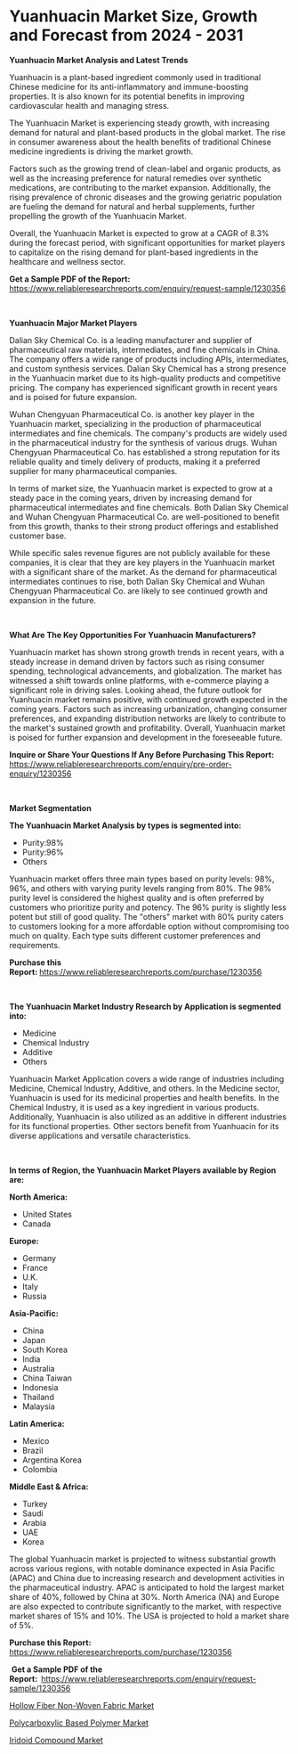 <p><h1>Yuanhuacin Market Size, Growth and Forecast from 2024 - 2031</h1></p><p><strong>Yuanhuacin Market Analysis and Latest Trends</strong></p>
<p><p>Yuanhuacin is a plant-based ingredient commonly used in traditional Chinese medicine for its anti-inflammatory and immune-boosting properties. It is also known for its potential benefits in improving cardiovascular health and managing stress.</p><p>The Yuanhuacin Market is experiencing steady growth, with increasing demand for natural and plant-based products in the global market. The rise in consumer awareness about the health benefits of traditional Chinese medicine ingredients is driving the market growth.</p><p>Factors such as the growing trend of clean-label and organic products, as well as the increasing preference for natural remedies over synthetic medications, are contributing to the market expansion. Additionally, the rising prevalence of chronic diseases and the growing geriatric population are fueling the demand for natural and herbal supplements, further propelling the growth of the Yuanhuacin Market.</p><p>Overall, the Yuanhuacin Market is expected to grow at a CAGR of 8.3% during the forecast period, with significant opportunities for market players to capitalize on the rising demand for plant-based ingredients in the healthcare and wellness sector.</p></p>
<p><strong>Get a Sample PDF of the Report:&nbsp;</strong> <a href="https://www.reliableresearchreports.com/enquiry/request-sample/1230356">https://www.reliableresearchreports.com/enquiry/request-sample/1230356</a></p>
<p>&nbsp;</p>
<p><strong>Yuanhuacin Major Market Players</strong></p>
<p><p>Dalian Sky Chemical Co. is a leading manufacturer and supplier of pharmaceutical raw materials, intermediates, and fine chemicals in China. The company offers a wide range of products including APIs, intermediates, and custom synthesis services. Dalian Sky Chemical has a strong presence in the Yuanhuacin market due to its high-quality products and competitive pricing. The company has experienced significant growth in recent years and is poised for future expansion.</p><p>Wuhan Chengyuan Pharmaceutical Co. is another key player in the Yuanhuacin market, specializing in the production of pharmaceutical intermediates and fine chemicals. The company's products are widely used in the pharmaceutical industry for the synthesis of various drugs. Wuhan Chengyuan Pharmaceutical Co. has established a strong reputation for its reliable quality and timely delivery of products, making it a preferred supplier for many pharmaceutical companies.</p><p>In terms of market size, the Yuanhuacin market is expected to grow at a steady pace in the coming years, driven by increasing demand for pharmaceutical intermediates and fine chemicals. Both Dalian Sky Chemical and Wuhan Chengyuan Pharmaceutical Co. are well-positioned to benefit from this growth, thanks to their strong product offerings and established customer base.</p><p>While specific sales revenue figures are not publicly available for these companies, it is clear that they are key players in the Yuanhuacin market with a significant share of the market. As the demand for pharmaceutical intermediates continues to rise, both Dalian Sky Chemical and Wuhan Chengyuan Pharmaceutical Co. are likely to see continued growth and expansion in the future.</p></p>
<p>&nbsp;</p>
<p><strong>What Are The Key Opportunities For Yuanhuacin Manufacturers?</strong></p>
<p><p>Yuanhuacin market has shown strong growth trends in recent years, with a steady increase in demand driven by factors such as rising consumer spending, technological advancements, and globalization. The market has witnessed a shift towards online platforms, with e-commerce playing a significant role in driving sales. Looking ahead, the future outlook for Yuanhuacin market remains positive, with continued growth expected in the coming years. Factors such as increasing urbanization, changing consumer preferences, and expanding distribution networks are likely to contribute to the market's sustained growth and profitability. Overall, Yuanhuacin market is poised for further expansion and development in the foreseeable future.</p></p>
<p><strong>Inquire or Share Your Questions If Any Before Purchasing This Report:</strong> <a href="https://www.reliableresearchreports.com/enquiry/pre-order-enquiry/1230356">https://www.reliableresearchreports.com/enquiry/pre-order-enquiry/1230356</a></p>
<p>&nbsp;</p>
<p><strong>Market Segmentation</strong></p>
<p><strong>The Yuanhuacin Market Analysis by types is segmented into:</strong></p>
<p><ul><li>Purity:98%</li><li>Purity:96%</li><li>Others</li></ul></p>
<p><p>Yuanhuacin market offers three main types based on purity levels: 98%, 96%, and others with varying purity levels ranging from 80%. The 98% purity level is considered the highest quality and is often preferred by customers who prioritize purity and potency. The 96% purity is slightly less potent but still of good quality. The "others" market with 80% purity caters to customers looking for a more affordable option without compromising too much on quality. Each type suits different customer preferences and requirements.</p></p>
<p><strong>Purchase this Report:&nbsp;</strong><a href="https://www.reliableresearchreports.com/purchase/1230356">https://www.reliableresearchreports.com/purchase/1230356</a></p>
<p>&nbsp;</p>
<p><strong>The Yuanhuacin Market Industry Research by Application is segmented into:</strong></p>
<p><ul><li>Medicine</li><li>Chemical Industry</li><li>Additive</li><li>Others</li></ul></p>
<p><p>Yuanhuacin Market Application covers a wide range of industries including Medicine, Chemical Industry, Additive, and others. In the Medicine sector, Yuanhuacin is used for its medicinal properties and health benefits. In the Chemical Industry, it is used as a key ingredient in various products. Additionally, Yuanhuacin is also utilized as an additive in different industries for its functional properties. Other sectors benefit from Yuanhuacin for its diverse applications and versatile characteristics.</p></p>
<p>&nbsp;</p>
<p><strong>In terms of Region, the Yuanhuacin Market Players available by Region are:</strong></p>
<p>
    <p> <strong> North America: </strong>
        <ul>
            <li>United States</li>
            <li>Canada</li>
        </ul>
        </p> 
    <p> <strong> Europe: </strong>
        <ul>
            <li>Germany</li>
            <li>France</li>
            <li>U.K.</li>
            <li>Italy</li>
            <li>Russia</li>
        </ul>
        </p> 
    <p> <strong> Asia-Pacific: </strong>
        <ul>
            <li>China</li>
            <li>Japan</li>
            <li>South Korea</li>
            <li>India</li>
            <li>Australia</li>
            <li>China Taiwan</li>
            <li>Indonesia</li>
            <li>Thailand</li>
            <li>Malaysia</li>
        </ul>
        </p> 
    <p> <strong> Latin America: </strong>
        <ul>
            <li>Mexico</li>
            <li>Brazil</li>
            <li>Argentina Korea</li>
            <li>Colombia</li>
        </ul>
        </p> 
    <p> <strong> Middle East & Africa: </strong>
        <ul>
            <li>Turkey</li>
            <li>Saudi</li>
            <li>Arabia</li>
            <li>UAE</li>
            <li>Korea</li>
        </ul>
    </p>
    </p>
<p><p>The global Yuanhuacin market is projected to witness substantial growth across various regions, with notable dominance expected in Asia Pacific (APAC) and China due to increasing research and development activities in the pharmaceutical industry. APAC is anticipated to hold the largest market share of 40%, followed by China at 30%. North America (NA) and Europe are also expected to contribute significantly to the market, with respective market shares of 15% and 10%. The USA is projected to hold a market share of 5%.</p></p>
<p><strong>Purchase this Report: </strong><a href="https://www.reliableresearchreports.com/purchase/1230356">https://www.reliableresearchreports.com/purchase/1230356</a></p>
<p>&nbsp;<strong>Get a Sample PDF of the Report:&nbsp;&nbsp;</strong><a href="https://www.reliableresearchreports.com/enquiry/request-sample/1230356">https://www.reliableresearchreports.com/enquiry/request-sample/1230356</a></p>
<p><strong></strong></p>
<p><p><a href="https://github.com/eeaveuhhh/Market-Research-Report-List-1/blob/main/hollow-fiber-non-woven-fabric-market.md">Hollow Fiber Non-Woven Fabric Market</a></p><p><a href="https://github.com/brentleyjimmiealvaradoz4l1rea/Market-Research-Report-List-1/blob/main/polycarboxylic-based-polymer-market.md">Polycarboxylic Based Polymer Market</a></p><p><a href="https://github.com/Angelnienowdseej3e45z3p8c/Market-Research-Report-List-1/blob/main/iridoid-compound-market.md">Iridoid Compound Market</a></p></p>